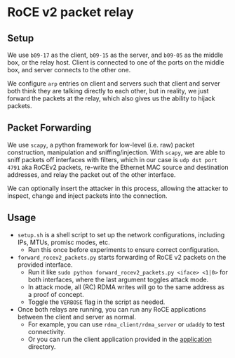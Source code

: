 # RoCE v2 packet relay

## Setup

We use `b09-17` as the client, `b09-15` as the server, and `b09-05` as the middle box, or the relay host. Client is connected to one of the ports on the middle box, and server connects to the other one.

We configure `arp` entries on client and servers such that client and server both think they are talking directly to each other, but in reality, we just forward the packets at the relay, which also gives us the ability to hijack packets.

## Packet Forwarding

We use `scapy`, a python framework for low-level (i.e. raw) packet construction, manipulation and sniffing/injection. With `scapy`, we are able to sniff packets off interfaces with filters, which in our case is `udp dst port 4791` aka RoCEv2 packets, re-write the Ethernet MAC source and destination addresses, and relay the packet out of the other interface.

We can optionally insert the attacker in this process, allowing the attacker to inspect, change and inject packets into the connection.

## Usage

- `setup.sh` is a shell script to set up the network configurations, including IPs, MTUs, promisc modes, etc.
    - Run this once before experiments to ensure correct configuration.
- `forward_rocev2_packets.py` starts forwarding of RoCE v2 packets on the provided interface.
    - Run it like `sudo python forward_rocev2_packets.py <iface> <1|0>` for both interfaces, where the last argument toggles attack mode.
    - In attack mode, all (RC) RDMA writes will go to the same address as a proof of concept.
    - Toggle the `VERBOSE` flag in the script as needed.
- Once both relays are running, you can run any RoCE applications between the client and server as normal.
    - For example, you can use `rdma_client/rdma_server` or `udaddy` to test connectivity.
    - Or you can run the client application provided in the [application](../application) directory.

